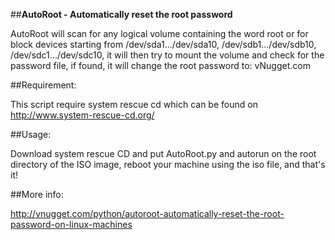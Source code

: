 ##**AutoRoot - Automatically reset the root password**

AutoRoot will scan for any logical volume containing the word root or for block devices starting from /dev/sda1.../dev/sda10, 
/dev/sdb1.../dev/sdb10, /dev/sdc1.../dev/sdc10, it will then try to mount the volume and check for the password file, if found, 
it will change the root password to: vNugget.com

##Requirement:

This script require system rescue cd which can be found on http://www.system-rescue-cd.org/ 

##Usage:

Download system rescue CD and put AutoRoot.py and autorun on the root directory of the ISO image, reboot your machine using the iso file,
and that's it!

##More info:

http://vnugget.com/python/autoroot-automatically-reset-the-root-password-on-linux-machines
